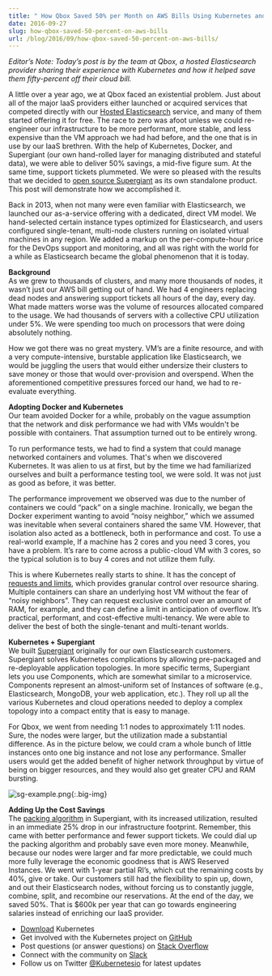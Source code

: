 ```yaml
---
title: " How Qbox Saved 50% per Month on AWS Bills Using Kubernetes and Supergiant "
date: 2016-09-27
slug: how-qbox-saved-50-percent-on-aws-bills
url: /blog/2016/09/how-qbox-saved-50-percent-on-aws-bills/
---
```

_Editor’s Note: Today’s post is by the team at Qbox, a hosted Elasticsearch provider sharing their experience with Kubernetes and how it helped save them fifty-percent off their cloud bill.&nbsp;_  

A little over a year ago, we at Qbox faced an existential problem. Just about all of the major IaaS providers either launched or acquired services that competed directly with our [Hosted Elasticsearch](https://qbox.io/) service, and many of them started offering it for free. The race to zero was afoot unless we could re-engineer our infrastructure to be more performant, more stable, and less expensive than the VM approach we had had before, and the one that is in use by our IaaS brethren. With the help of Kubernetes, Docker, and Supergiant (our own hand-rolled layer for managing distributed and stateful data), we were able to deliver 50% savings, a mid-five figure sum. At the same time, support tickets plummeted. We were so pleased with the results that we decided to [open source Supergiant](https://github.com/supergiant/supergiant) as its own standalone product. This post will demonstrate how we accomplished it.  

Back in 2013, when not many were even familiar with Elasticsearch, we launched our as-a-service offering with a dedicated, direct VM model. We hand-selected certain instance types optimized for Elasticsearch, and users configured single-tenant, multi-node clusters running on isolated virtual machines in any region. We added a markup on the per-compute-hour price for the DevOps support and monitoring, and all was right with the world for a while as Elasticsearch became the global phenomenon that it is today.  

**Background**  
As we grew to thousands of clusters, and many more thousands of nodes, it wasn’t just our AWS bill getting out of hand. We had 4 engineers replacing dead nodes and answering support tickets all hours of the day, every day. What made matters worse was the volume of resources allocated compared to the usage. We had thousands of servers with a collective CPU utilization under 5%. We were spending too much on processors that were doing absolutely nothing.&nbsp;  

How we got there was no great mystery. VM’s are a finite resource, and with a very compute-intensive, burstable application like Elasticsearch, we would be juggling the users that would either undersize their clusters to save money or those that would over-provision and overspend. When the aforementioned competitive pressures forced our hand, we had to re-evaluate everything.  

**Adopting Docker and Kubernetes**  
Our team avoided Docker for a while, probably on the vague assumption that the network and disk performance we had with VMs wouldn't be possible with containers. That assumption turned out to be entirely wrong.  

To run performance tests, we had to find a system that could manage networked containers and volumes. That's when we discovered Kubernetes. It was alien to us at first, but by the time we had familiarized ourselves and built a performance testing tool, we were sold. It was not just as good as before, it was better.  

The performance improvement we observed was due to the number of containers we could “pack” on a single machine. Ironically, we began the Docker experiment wanting to avoid “noisy neighbor,” which we assumed was inevitable when several containers shared the same VM. However, that isolation also acted as a bottleneck, both in performance and cost. To use a real-world example, If a machine has 2 cores and you need 3 cores, you have a problem. It’s rare to come across a public-cloud VM with 3 cores, so the typical solution is to buy 4 cores and not utilize them fully.  

This is where Kubernetes really starts to shine. It has the concept of [requests and limits](http://kubernetes.io/docs/user-guide/compute-resources/), which provides granular control over resource sharing. Multiple containers can share an underlying host VM without the fear of “noisy neighbors”. They can request exclusive control over an amount of RAM, for example, and they can define a limit in anticipation of overflow. It’s practical, performant, and cost-effective multi-tenancy. We were able to deliver the best of both the single-tenant and multi-tenant worlds.  

**Kubernetes + Supergiant**  
We built [Supergiant](https://supergiant.io/) originally for our own Elasticsearch customers. Supergiant solves Kubernetes complications by allowing pre-packaged and re-deployable application topologies. In more specific terms, Supergiant lets you use Components, which are somewhat similar to a microservice. Components represent an almost-uniform set of Instances of software (e.g., Elasticsearch, MongoDB, your web application, etc.). They roll up all the various Kubernetes and cloud operations needed to deploy a complex topology into a compact entity that is easy to manage.  

For Qbox, we went from needing 1:1 nodes to approximately 1:11 nodes. Sure, the nodes were larger, but the utilization made a substantial difference. As in the picture below, we could cram a whole bunch of little instances onto one big instance and not lose any performance. Smaller users would get the added benefit of higher network throughput by virtue of being on bigger resources, and they would also get greater CPU and RAM bursting.  

 ![sg-example.png](https://lh6.googleusercontent.com/vV7vzgS8fl-wJSTVbtE7aveWwBf2kXH348ItU0uvakWa-TeO9sJQxr9IuccNa1L9NOLqIBWEDg1ASgChjoBdeDgkiazJ0z9x4r439YukgVz3yOXcouCZXaPjMQOXjmWTm8tBBOqh){:.big-img}  

**Adding Up the Cost Savings**  
The [packing algorithm](https://supergiant.io/blog/supergiant-packing-algorithm-unique-save-money) in Supergiant, with its increased utilization, resulted in an immediate 25% drop in our infrastructure footprint. Remember, this came with better performance and fewer support tickets. We could dial up the packing algorithm and probably save even more money. Meanwhile, because our nodes were larger and far more predictable, we could much more fully leverage the economic goodness that is AWS Reserved Instances. We went with 1-year partial RI’s, which cut the remaining costs by 40%, give or take. Our customers still had the flexibility to spin up, down, and out their Elasticsearch nodes, without forcing us to constantly juggle, combine, split, and recombine our reservations. At the end of the day, we saved 50%. That is $600k per year that can go towards engineering salaries instead of enriching our IaaS provider.&nbsp;  




- [Download](http://get.k8s.io/) Kubernetes
- Get involved with the Kubernetes project on [GitHub](https://github.com/kubernetes/kubernetes)&nbsp;
- Post questions (or answer questions) on [Stack Overflow](http://stackoverflow.com/questions/tagged/kubernetes)&nbsp;
- Connect with the community on [Slack](http://slack.k8s.io/)
- Follow us on Twitter [@Kubernetesio](https://twitter.com/kubernetesio) for latest updates
